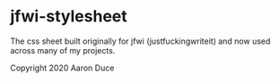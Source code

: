 # jfwi-stylesheet

The css sheet built originally for jfwi (justfuckingwriteit) and now used across many of my projects.

Copyright 2020 Aaron Duce
